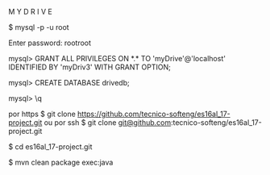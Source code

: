 
  M Y D R I V E

  $ mysql -p -u root

  Enter password: rootroot

  mysql> GRANT ALL PRIVILEGES ON \*.\* TO 'myDrive'@'localhost' IDENTIFIED BY 'myDriv3' WITH GRANT OPTION;

  mysql> CREATE DATABASE drivedb;

  mysql> \q

  por https
  $ git clone https://github.com/tecnico-softeng/es16al_17-project.git
  ou por ssh
  $ git clone git@github.com:tecnico-softeng/es16al_17-project.git

  $ cd es16al_17-project.git

  $ mvn clean package exec:java

